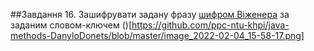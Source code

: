 ##Завдання
16. Зашифрувати задану фразу [шифром Віженера](https://uk.wikipedia.org/wiki/%D0%A8%D0%B8%D1%84%D1%80_%D0%92%D1%96%D0%B6%D0%B5%D0%BD%D0%B5%D1%80%D0%B0) за заданим словом-ключем
()[https://github.com/ppc-ntu-khpi/java-methods-DanyloDonets/blob/master/image_2022-02-04_15-58-17.png]


